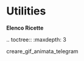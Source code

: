 Utilities
=========

**Elenco Ricette**


.. toctree::
   :maxdepth: 3
   
   creare_gif_animata_telegram